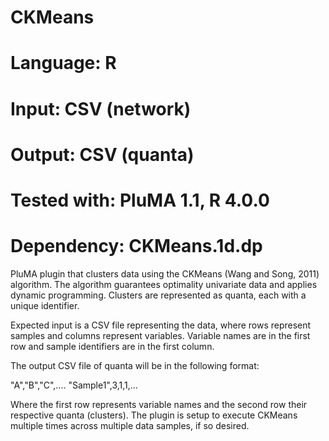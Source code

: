 # CKMeans
# Language: R
# Input: CSV (network)
# Output: CSV (quanta)
# Tested with: PluMA 1.1, R 4.0.0
# Dependency: CKMeans.1d.dp


PluMA plugin that clusters data using the CKMeans (Wang and Song, 2011) algorithm.
The algorithm guarantees optimality univariate data and applies dynamic programming.
Clusters are represented as quanta, each with a unique identifier.

Expected input is a CSV file representing the data, where rows represent samples
and columns represent variables.  Variable names are in the first row and sample
identifiers are in the first column.

The output CSV file of quanta will be in the following format:

"A","B","C",....
"Sample1",3,1,1,...

Where the first row represents variable names and the second row their respective quanta (clusters).
The plugin is setup to execute CKMeans multiple times across multiple data samples, if so desired.
